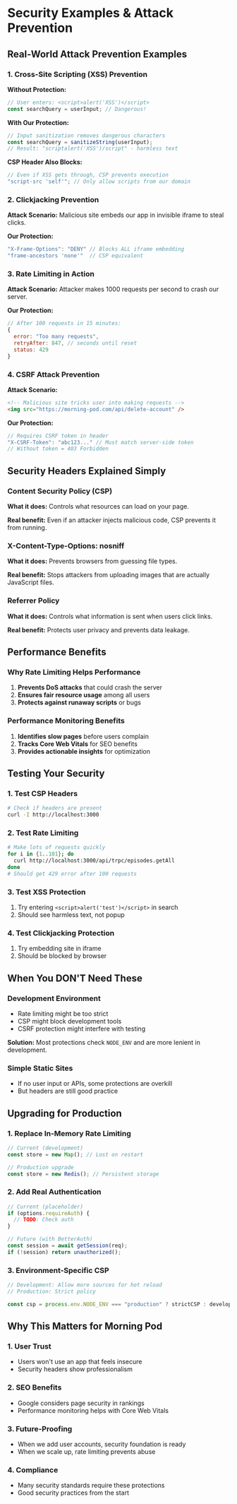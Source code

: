# Security Examples & Attack Prevention

## Real-World Attack Prevention Examples

### 1. Cross-Site Scripting (XSS) Prevention

**Without Protection:**

```javascript
// User enters: <script>alert('XSS')</script>
const searchQuery = userInput; // Dangerous!
```

**With Our Protection:**

```javascript
// Input sanitization removes dangerous characters
const searchQuery = sanitizeString(userInput);
// Result: "scriptalert('XSS')/script" - harmless text
```

**CSP Header Also Blocks:**

```javascript
// Even if XSS gets through, CSP prevents execution
"script-src 'self'"; // Only allow scripts from our domain
```

### 2. Clickjacking Prevention

**Attack Scenario:**
Malicious site embeds our app in invisible iframe to steal clicks.

**Our Protection:**

```javascript
"X-Frame-Options": "DENY" // Blocks ALL iframe embedding
"frame-ancestors 'none'"  // CSP equivalent
```

### 3. Rate Limiting in Action

**Attack Scenario:**
Attacker makes 1000 requests per second to crash our server.

**Our Protection:**

```javascript
// After 100 requests in 15 minutes:
{
  error: "Too many requests",
  retryAfter: 847, // seconds until reset
  status: 429
}
```

### 4. CSRF Attack Prevention

**Attack Scenario:**

```html
<!-- Malicious site tricks user into making requests -->
<img src="https://morning-pod.com/api/delete-account" />
```

**Our Protection:**

```javascript
// Requires CSRF token in header
"X-CSRF-Token": "abc123..." // Must match server-side token
// Without token = 403 Forbidden
```

## Security Headers Explained Simply

### Content Security Policy (CSP)

**What it does:** Controls what resources can load on your page.

**Real benefit:** Even if an attacker injects malicious code, CSP prevents it from running.

### X-Content-Type-Options: nosniff

**What it does:** Prevents browsers from guessing file types.

**Real benefit:** Stops attackers from uploading images that are actually JavaScript files.

### Referrer Policy

**What it does:** Controls what information is sent when users click links.

**Real benefit:** Protects user privacy and prevents data leakage.

## Performance Benefits

### Why Rate Limiting Helps Performance

1. **Prevents DoS attacks** that could crash the server
2. **Ensures fair resource usage** among all users
3. **Protects against runaway scripts** or bugs

### Performance Monitoring Benefits

1. **Identifies slow pages** before users complain
2. **Tracks Core Web Vitals** for SEO benefits
3. **Provides actionable insights** for optimization

## Testing Your Security

### 1. Test CSP Headers

```bash
# Check if headers are present
curl -I http://localhost:3000
```

### 2. Test Rate Limiting

```bash
# Make lots of requests quickly
for i in {1..101}; do
  curl http://localhost:3000/api/trpc/episodes.getAll
done
# Should get 429 error after 100 requests
```

### 3. Test XSS Protection

1. Try entering `<script>alert('test')</script>` in search
2. Should see harmless text, not popup

### 4. Test Clickjacking Protection

1. Try embedding site in iframe
2. Should be blocked by browser

## When You DON'T Need These

### Development Environment

- Rate limiting might be too strict
- CSP might block development tools
- CSRF protection might interfere with testing

**Solution:** Most protections check `NODE_ENV` and are more lenient in development.

### Simple Static Sites

- If no user input or APIs, some protections are overkill
- But headers are still good practice

## Upgrading for Production

### 1. Replace In-Memory Rate Limiting

```javascript
// Current (development)
const store = new Map(); // Lost on restart

// Production upgrade
const store = new Redis(); // Persistent storage
```

### 2. Add Real Authentication

```javascript
// Current (placeholder)
if (options.requireAuth) {
  // TODO: Check auth
}

// Future (with BetterAuth)
const session = await getSession(req);
if (!session) return unauthorized();
```

### 3. Environment-Specific CSP

```javascript
// Development: Allow more sources for hot reload
// Production: Strict policy

const csp = process.env.NODE_ENV === "production" ? strictCSP : developmentCSP;
```

## Why This Matters for Morning Pod

### 1. User Trust

- Users won't use an app that feels insecure
- Security headers show professionalism

### 2. SEO Benefits

- Google considers page security in rankings
- Performance monitoring helps with Core Web Vitals

### 3. Future-Proofing

- When we add user accounts, security foundation is ready
- When we scale up, rate limiting prevents abuse

### 4. Compliance

- Many security standards require these protections
- Good security practices from the start
